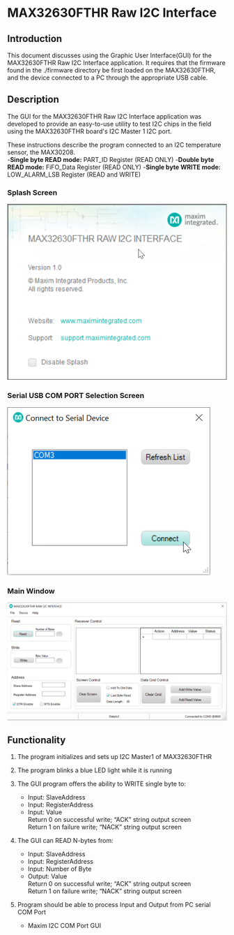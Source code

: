# MAX32630FTHR Raw I2C Interface

## Introduction
This document discusses using the Graphic User Interface(GUI) for the MAX32630FTHR Raw I2C Interface application. It requires that the firmware found in the ./firmware directory be first loaded on the MAX32630FTHR, and the device connected to a PC through the appropriate USB cable.

## Description
The GUI for the MAX32630FTHR Raw I2C Interface application was developed to provide an easy-to-use utility to test I2C chips in the field using the MAX32630FTHR board's I2C Master 1 I2C port. 

These instructions describe the program connected to an I2C temperature sensor, the MAX30208.  
	-**Single byte READ mode:** PART_ID Register (READ ONLY)
	-**Double byte READ mode:** FiFO_Data Register (READ ONLY)
	-**Single byte WRITE mode:** LOW_ALARM_LSB Register (READ and WRITE)

### Splash Screen
![Splash Screen](/GUI/screenshots/splash_screen.png)

### Serial USB COM PORT Selection Screen
![COM Port Selection](/GUI/screenshots/serial_connect.png)

### Main Window
![Main Form Screen](/GUI/screenshots/main_form.png)

## Functionality
1.	The program initializes and sets up I2C Master1 of MAX32630FTHR

2.	The program blinks a blue LED light while it is running

3.	The GUI program offers the ability to WRITE single byte to: 
    - Input: 	SlaveAddress
    - Input: 	RegisterAddress
    - Input: 	Value <br>
Return 0 on successful write;  “ACK” string output screen <br>
Return 1 on failure write; “NACK” string output screen

4.	The GUI can READ N-bytes from:
    - Input: 	SlaveAddress
    -	Input: 	RegisterAddress
    -	Input: 	Number of Byte
    -	Output:  Value <br>
Return 0 on successful write;  “ACK” string output screen <br>
Return 1 on failure write; “NACK” string output screen

5.	Program should be able to process Input and Output from PC serial COM Port
    - Maxim I2C COM Port GUI

